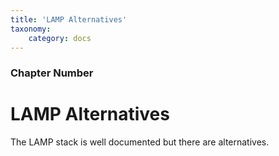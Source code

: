 ```yaml
---
title: 'LAMP Alternatives'
taxonomy:
    category: docs
---
```


### Chapter Number

# LAMP Alternatives

The LAMP stack is well documented but there are alternatives.